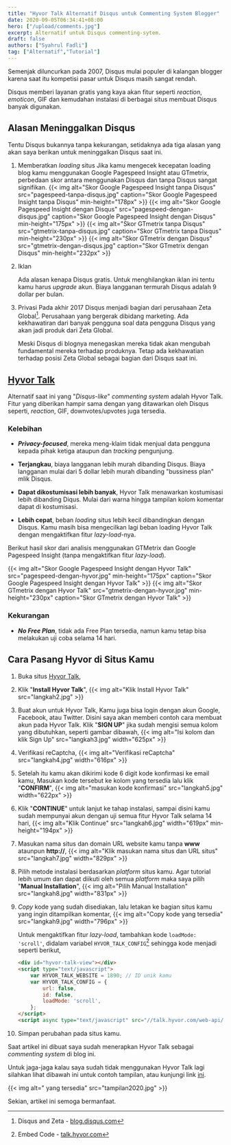 ```yaml
---
title: "Hyvor Talk Alternatif Disqus untuk Commenting System Blogger"
date: 2020-09-05T06:34:41+08:00
hero: ["/upload/comments.jpg"]
excerpt: Alternatif untuk Disqus commenting-sytem.
draft: false
authors: ["Syahrul Fadli"]
tag: ["Alternatif","Tutorial"]
---
```


Semenjak diluncurkan pada 2007, Disqus mulai populer di kalangan blogger karena saat itu kompetisi pasar untuk Disqus masih sangat rendah.

Disqus memberi layanan gratis yang kaya akan fitur seperti *reaction*, *emoticon*, GIF dan kemudahan instalasi di berbagai situs membuat Disqus banyak digunakan.

## Alasan Meninggalkan Disqus

Tentu Disqus bukannya tanpa kekurangan, setidaknya ada tiga alasan yang akan saya berikan untuk meninggalkan Disqus saat ini.

1. Memberatkan *loading* situs
   Jika kamu mengecek kecepatan loading blog kamu menggunakan Google Pagespeed Insight atau GTmetrix, perbedaan skor antara menggunakan Disqus dan tanpa Disqus sangat signifikan.
   {{< img alt="Skor Google Pagespeed Insight tanpa Disqus" src="pagespeed-tanpa-disqus.jpg"  caption="Skor Google Pagespeed Insight tanpa Disqus" min-height="178px" >}}
   {{< img alt="Skor Google Pagespeed Insight dengan Disqus" src="pagespeed-dengan-disqus.jpg" caption="Skor Google Pagespeed Insight dengan Disqus" min-height="175px" >}}
   {{< img alt="Skor GTmetrix tanpa Disqus" src="gtmetrix-tanpa-disqus.jpg" caption="Skor GTmetrix tanpa Disqus" min-height="230px" >}}
   {{< img alt="Skor GTmetrix dengan Disqus" src="gtmetrix-dengan-disqus.jpg" caption="Skor GTmetrix dengan Disqus" min-height="232px" >}}

2. Iklan

   Ada alasan kenapa Disqus gratis. Untuk menghilangkan iklan ini tentu kamu harus *upgrade* akun. Biaya langganan termurah Disqus adalah 9 dollar per bulan.

3. Privasi
   Pada akhir 2017 Disqus menjadi bagian dari perusahaan Zeta Global[^1]. Perusahaan yang bergerak dibidang marketing. Ada kekhawatiran dari banyak pengguna soal data pengguna Disqus yang akan jadi produk dari Zeta Global.

   Meski Disqus di blognya menegaskan mereka tidak akan mengubah fundamental mereka terhadap produknya. Tetap ada kekhawatian terhadap posisi Zeta Global sebagai bagian dari Disqus saat ini.

[^1]:Disqus and Zeta - [blog.disqus.com](https://blog.disqus.com/disqus-and-zeta)

## [Hyvor Talk](https://talk.hyvor.com?aff=9330) 

Alternatif saat ini yang "*Disqus-like*" *commenting system* adalah Hyvor Talk. Fitur yang diberikan hampir sama dengan yang ditawarkan oleh Disqus seperti, *reaction*, GIF, downvotes/upvotes juga tersedia.

### Kelebihan

* ***Privacy-focused***, mereka meng-klaim tidak menjual data pengguna kepada pihak ketiga ataupun dan *tracking* pengunjung.
  
* **Terjangkau**, biaya langganan lebih murah dibanding Disqus. Biaya langganan mulai dari 5 dollar lebih murah dibanding "bussiness plan" mlik Disqus.
  
* **Dapat dikostumisasi lebih banyak**, Hyvor Talk menawarkan kostumisasi lebih dibanding Diqus. Mulai dari warna hingga tampilan kolom komentar dapat di kostumisasi.
  
* **Lebih cepat**, beban *loading* situs lebih kecil dibandingkan dengan Disqus. Kamu masih bisa mengecilkan lagi beban loading Hyvor Talk dengan mengaktifkan fitur *lazy-load*-nya.
  
Berikut hasil skor dari analisis menggunakan GTMetrix dan Google Pagespeed Insight (tanpa mengaktifkan fitur *lazy-load*).
  
{{< img alt="Skor Google Pagespeed Insight dengan Hyvor Talk" src="pagespeed-dengan-hyvor.jpg" min-height="175px" caption="Skor Google Pagespeed Insight dengan Hyvor Talk" >}}
  {{< img alt="Skor GTmetrix dengan Hyvor Talk" src="gtmetrix-dengan-hyvor.jpg" min-height="230px" caption="Skor GTmetrix dengan Hyvor Talk" >}}

### Kekurangan

* ***No Free Plan***, tidak ada Free Plan tersedia, namun kamu tetap bisa melakukan uji coba selama 14 hari.

## Cara Pasang Hyvor di Situs Kamu

1. Buka situs [Hyvor Talk](https://talk.hyvor.com?aff=9330),

2. Klik "**Install Hyvor Talk**",
   {{< img alt="Klik Install Hyvor Talk" src="langkah2.jpg" >}}

3. Buat akun untuk Hyvor Talk, Kamu juga bisa login dengan akun Google, Facebook, atau Twitter. Disini saya akan memberi contoh cara membuat akun pada Hyvor Talk. Klik "**SIGN UP**" jika sudah mengisi semua kolom yang dibutuhkan, seperti gambar dibawah,
   {{< img alt="Isi kolom dan klik Sign Up" src="langkah3.jpg" width="625px" >}}

4. Verifikasi reCaptcha,
   {{< img alt="Verifikasi reCaptcha" src="langkah4.jpg" width="616px" >}}

5. Setelah itu kamu akan dikirimi kode 6 digit kode konfirmasi ke email kamu, Masukan kode tersebut ke kolom yang tersedia lalu klik "**CONFIRM**",
   {{< img alt="masukan kode konfirmasi" src="langkah5.jpg" width="622px" >}}

6. Klik "**CONTINUE**" untuk lanjut ke tahap instalasi, sampai disini kamu sudah mempunyai akun dengan uji semua fitur Hyvor Talk selama 14 hari,
   {{< img alt="Klik Continue" src="langkah6.jpg" width="619px" min-height="194px" >}}

7. Masukan nama situs dan domain URL website kamu tanpa **www** ataunpun **http://**,
   {{< img alt="Klik masukan nama situs dan URL situs" src="langkah7.jpg" width="829px" >}}

8. Pilih metode instalasi berdasarkan *platform* situs kamu. Agar tutorial lebih umum dan dapat diikuti oleh semua *platform*  maka saya pilih "**Manual Installation**",
   {{< img alt="Pilih Manual Installation" src="langkah8.jpg" width="831px" >}}

9. *Copy* kode yang sudah disediakan, lalu letakan ke bagian situs kamu yang ingin ditampilkan komentar,
   {{< img alt="Copy kode yang tersedia" src="langkah9.jpg" width="796px" >}}


   Untuk mengaktifkan fitur *lazy-load*, tambahkan kode `loadMode: 'scroll'`, didalam variabel `HYVOR_TALK_CONFIG`[^2] sehingga kode menjadi seperti berikut,

   ```html
   <div id="hyvor-talk-view"></div>
   <script type="text/javascript">
       var HYVOR_TALK_WEBSITE = 1890; // ID unik kamu
       var HYVOR_TALK_CONFIG = {
           url: false,
           id: false,
           loadMode: 'scroll',
       };
   </script>
   <script async type="text/javascript" src="//talk.hyvor.com/web-api/embed"></script>
   ```

10. Simpan perubahan pada situs kamu.

Saat artikel ini dibuat saya sudah menerapkan Hyvor Talk sebagai *commenting system* di blog ini.

Untuk jaga-jaga kalau saya sudah tidak menggunakan Hyvor Talk lagi silahkan lihat dibawah ini untuk contoh tampilan, atau kunjungi link [ini](https://cara-abcxyz.blogspot.com/2019/01/cara-membuat-artikel-anti-copy-paste.html).

 {{< img alt=" yang tersedia" src="tampilan2020.jpg" >}}

Sekian, artikel ini semoga bermanfaat.

[^2]: Embed Code - [talk.hyvor.com](https://talk.hyvor.com/docs/code#usingloadingmodes)